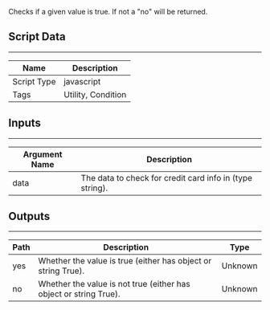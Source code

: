 Checks if a given value is true. If not a "no" will be returned.

## Script Data

---

| **Name** | **Description** |
| --- | --- |
| Script Type | javascript |
| Tags | Utility, Condition |


## Inputs

---

| **Argument Name** | **Description** |
| --- | --- |
| data | The data to check for credit card info in (type string). |

## Outputs

---

| **Path** | **Description** | **Type** |
| --- | --- | --- |
| yes | Whether the value is true (either has object or string True). | Unknown |
| no | Whether the value is not true (either has object or string True). | Unknown |
